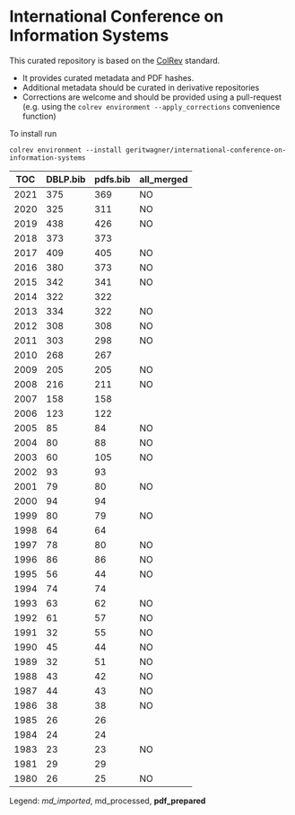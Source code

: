 # International Conference on Information Systems

This curated repository is based on the [ColRev](https://github.com/geritwagner/colrev_core) standard.

- It provides curated metadata and PDF hashes.
- Additional metadata should be curated in derivative repositories
- Corrections are welcome and should be provided using a pull-request (e.g. using the `colrev environment --apply_corrections` convenience function)

To install run

```
colrev environment --install geritwagner/international-conference-on-information-systems 
```

<!-- TABLE_SUMMARY -->

|TOC           |DBLP.bib        |pdfs.bib        |all_merged      |
|--------------|----------------|----------------|----------------|
|2021          |             375|             369|              NO|
|2020          |             325|             311|              NO|
|2019          |             438|             426|              NO|
|2018          |             373|             373|                |
|2017          |             409|             405|              NO|
|2016          |             380|             373|              NO|
|2015          |             342|             341|              NO|
|2014          |             322|             322|                |
|2013          |             334|             322|              NO|
|2012          |             308|             308|              NO|
|2011          |             303|             298|              NO|
|2010          |             268|             267|                |
|2009          |             205|             205|              NO|
|2008          |             216|             211|              NO|
|2007          |             158|             158|                |
|2006          |             123|             122|                |
|2005          |              85|              84|              NO|
|2004          |              80|              88|              NO|
|2003          |              60|             105|              NO|
|2002          |              93|              93|                |
|2001          |              79|              80|              NO|
|2000          |              94|              94|                |
|1999          |              80|              79|              NO|
|1998          |              64|              64|                |
|1997          |              78|              80|              NO|
|1996          |              86|              86|              NO|
|1995          |              56|              44|              NO|
|1994          |              74|              74|                |
|1993          |              63|              62|              NO|
|1992          |              61|              57|              NO|
|1991          |              32|              55|              NO|
|1990          |              45|              44|              NO|
|1989          |              32|              51|              NO|
|1988          |              43|              42|              NO|
|1987          |              44|              43|              NO|
|1986          |              38|              38|              NO|
|1985          |              26|              26|                |
|1984          |              24|              24|                |
|1983          |              23|              23|              NO|
|1981          |              29|              29|                |
|1980          |              26|              25|              NO|

Legend: *md_imported*, md_processed, **pdf_prepared**
